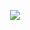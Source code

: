 </p>    
    <p align="center">
  <img src="https://discord.c99.nl/widget/theme-3/247075046659457024.png" />
</p>
